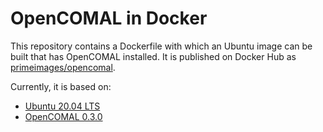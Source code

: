 # OpenCOMAL in Docker

This repository contains a Dockerfile with which an Ubuntu image can be built that has OpenCOMAL installed. 
It is published on Docker Hub as [primeimages/opencomal](https://hub.docker.com/repository/docker/primeimages/opencomal).

Currently, it is based on:
* [Ubuntu 20.04 LTS](https://releases.ubuntu.com/20.04/)
* [OpenCOMAL 0.3.0](https://github.com/poldy/OpenCOMAL/tree/v0.3.0)
